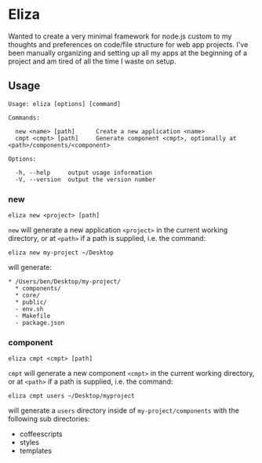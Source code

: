 # Eliza

Wanted to create a very minimal framework for node.js custom to my thoughts and preferences on code/file structure for web app projects. I've been manually organizing and setting up all my apps at the beginning of a project and am tired of all the time I waste on setup.

## Usage

```
Usage: eliza [options] [command]

Commands:

  new <name> [path]      Create a new application <name>
  cmpt <cmpt> [path]     Generate component <cmpt>, optionally at <path>/components/<component>

Options:

  -h, --help     output usage information
  -V, --version  output the version number
```

### new

`eliza new <project> [path]`

`new` will generate a new application `<project>` in the current working directory, or at `<path>` if a path is supplied, i.e. the command:

`eliza new my-project ~/Desktop`

will generate:

```
* /Users/ben/Desktop/my-project/
  * components/
  * core/
  * public/
  - env.sh
  - Makefile
  - package.json
```

### component

`eliza cmpt <cmpt> [path]`

`cmpt` will generate a new component `<cmpt>` in the current working directory, or at `<path>` if a path is supplied, i.e. the command:

`eliza cmpt users ~/Desktop/myproject`

will generate a `users` directory inside of `my-project/components` with the following sub directories:

* coffeescripts
* styles
* templates
